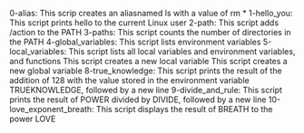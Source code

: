 0-alias: This scrip creates an aliasnamed ls with a value of rm *
1-hello_you: This script prints hello to the current Linux user
2-path: This script adds /action to the PATH
3-paths: This script counts the number of directories in the PATH
4-global_variables: This script lists environment variables
5-local_variables: This script lists all local variables and environment variables, and functions
This script creates a new local variable
This script creates a new global variable
8-true_knowledge: This script prints the result of the addition of 128 with the value stored in the environment variable TRUEKNOWLEDGE, followed by a new line
9-divide_and_rule: This script prints the result of POWER divided by DIVIDE, followed by a new line
10-love_exponent_breath: This script displays the result of BREATH to the power LOVE
